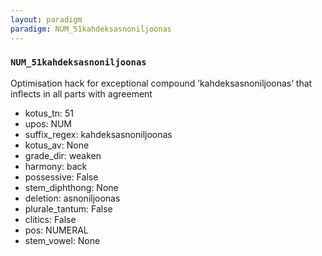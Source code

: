 ```yaml
---
layout: paradigm
paradigm: NUM_51kahdeksasnoniljoonas
---
```

### ` NUM_51kahdeksasnoniljoonas `

Optimisation hack for exceptional compound ’kahdeksasnoniljoonas’ that inflects in all parts with agreement
* kotus_tn: 51
* upos: NUM
* suffix_regex: kahdeksasnoniljoonas
* kotus_av: None
* grade_dir: weaken
* harmony: back
* possessive: False
* stem_diphthong: None
* deletion: asnoniljoonas
* plurale_tantum: False
* clitics: False
* pos: NUMERAL
* stem_vowel: None
